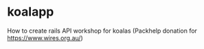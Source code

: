 # koalapp
How to create rails API workshop for koalas (Packhelp donation for https://www.wires.org.au/)
